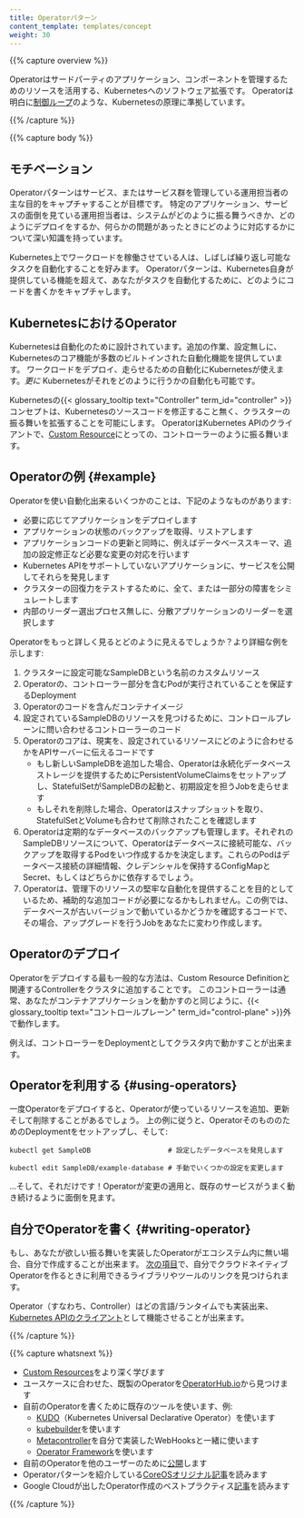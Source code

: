 ```yaml
---
title: Operatorパターン
content_template: templates/concept
weight: 30
---
```


{{% capture overview %}}

Operatorはサードパーティのアプリケーション、コンポーネントを管理するためのリソースを活用する、Kubernetesへのソフトウェア拡張です。
Operatorは明白に[制御ループ](/docs/concepts/#kubernetes-control-plane)のような、Kubernetesの原理に準拠しています。

{{% /capture %}}

{{% capture body %}}

## モチベーション

Operatorパターンはサービス、またはサービス群を管理している運用担当者の主な目的をキャプチャすることが目標です。
特定のアプリケーション、サービスの面倒を見ている運用担当者は、システムがどのように振る舞うべきか、どのようにデプロイをするか、何らかの問題があったときにどのように対応するかについて深い知識を持っています。

Kubernetes上でワークロードを稼働させている人は、しばしば繰り返し可能なタスクを自動化することを好みます。
Operatorパターンは、Kubernetes自身が提供している機能を超えて、あなたがタスクを自動化するために、どのようにコードを書くかをキャプチャします。

## KubernetesにおけるOperator

Kubernetesは自動化のために設計されています。追加の作業、設定無しに、Kubernetesのコア機能が多数のビルトインされた自動化機能を提供しています。
ワークロードをデプロイ、走らせるための自動化にKubernetesが使えます。*更に* Kubernetesがそれをどのように行うかの自動化も可能です。

Kubernetesの{{< glossary_tooltip text="Controller" term_id="controller" >}}コンセプトは、Kubernetesのソースコードを修正すること無く、クラスターの振る舞いを拡張することを可能にします。
OperatorはKubernetes APIのクライアントで、[Custom Resource](/docs/concepts/api-extension/custom-resources/)にとっての、コントローラーのように振る舞います。

## Operatorの例 {#example}

Operatorを使い自動化出来るいくつかのことは、下記のようなものがあります:

* 必要に応じてアプリケーションをデプロイします
* アプリケーションの状態のバックアップを取得、リストアします
* アプリケーションコードの更新と同時に、例えばデータベーススキーマ、追加の設定修正など必要な変更の対応を行います
* Kubernetes APIをサポートしていないアプリケーションに、サービスを公開してそれらを発見します
* クラスターの回復力をテストするために、全て、または一部分の障害をシミュレートします
* 内部のリーダー選出プロセス無しに、分散アプリケーションのリーダーを選択します

Operatorをもっと詳しく見るとどのように見えるでしょうか？より詳細な例を示します:

1. クラスターに設定可能なSampleDBという名前のカスタムリソース
2. Operatorの、コントローラー部分を含むPodが実行されていることを保証するDeployment
3. Operatorのコードを含んだコンテナイメージ
4. 設定されているSampleDBのリソースを見つけるために、コントロールプレーンに問い合わせるコントローラーのコード
5. Operatorのコアは、現実を、設定されているリソースにどのように合わせるかをAPIサーバーに伝えるコードです
   * もし新しいSampleDBを追加した場合、Operatorは永続化データベースストレージを提供するためにPersistentVolumeClaimsをセットアップし、StatefulSetがSampleDBの起動と、初期設定を担うJobを走らせます
   * もしそれを削除した場合、Operatorはスナップショットを取り、StatefulSetとVolumeも合わせて削除されたことを確認します
6. Operatorは定期的なデータベースのバックアップも管理します。それぞれのSampleDBリソースについて、Operatorはデータベースに接続可能な、バックアップを取得するPodをいつ作成するかを決定します。これらのPodはデータベース接続の詳細情報、クレデンシャルを保持するConfigMapとSecret、もしくはどちらかに依存するでしょう。
7. Operatorは、管理下のリソースの堅牢な自動化を提供することを目的としているため、補助的な追加コードが必要になるかもしれません。この例では、データベースが古いバージョンで動いているかどうかを確認するコードで、その場合、アップグレードを行うJobをあなたに変わり作成します。

## Operatorのデプロイ

Operatorをデプロイする最も一般的な方法は、Custom Resource Definitionと関連するControllerをクラスタに追加することです。
このコントローラーは通常、あなたがコンテナアプリケーションを動かすのと同じように、{{< glossary_tooltip text="コントロールプレーン" term_id="control-plane" >}}外で動作します。

例えば、コントローラーをDeploymentとしてクラスタ内で動かすことが出来ます。

## Operatorを利用する {#using-operators}

一度Operatorをデプロイすると、Operatorが使っているリソースを追加、更新そして削除することがあるでしょう。
上の例に従うと、OperatorそのもののためのDeploymentをセットアップし、そして:

```shell
kubectl get SampleDB                   # 設定したデータベースを発見します

kubectl edit SampleDB/example-database # 手動でいくつかの設定を変更します
```

...そして、それだけです！Operatorが変更の適用と、既存のサービスがうまく動き続けるように面倒を見ます。

## 自分でOperatorを書く {#writing-operator}

もし、あなたが欲しい振る舞いを実装したOperatorがエコシステム内に無い場合、自分で作成することが出来ます。
[次の項目](#what-s-next)で、自分でクラウドネイティブOperatorを作るときに利用できるライブラリやツールのリンクを見つけられます。

Operator（すなわち、Controller）はどの言語/ランタイムでも実装出来、[Kubernetes APIのクライアント](/docs/reference/using-api/client-libraries/)として機能させることが出来ます。

{{% /capture %}}

{{% capture whatsnext %}}

* [Custom Resources](/docs/concepts/extend-kubernetes/api-extension/custom-resources/)をより深く学びます
* ユースケースに合わせた、既製のOperatorを[OperatorHub.io](https://operatorhub.io/)から見つけます
* 自前のOperatorを書くために既存のツールを使います、例:
  * [KUDO](https://kudo.dev/)（Kubernetes Universal Declarative Operator）を使います
  * [kubebuilder](https://book.kubebuilder.io/)を使います
  * [Metacontroller](https://metacontroller.app/)を自分で実装したWebHooksと一緒に使います
  * [Operator Framework](https://github.com/operator-framework/getting-started)を使います
* 自前のOperatorを他のユーザーのために[公開](https://operatorhub.io/)します
* Operatorパターンを紹介している[CoreOSオリジナル記事](https://coreos.com/blog/introducing-operators.html)を読みます
* Google Cloudが出したOperator作成のベストプラクティス[記事](https://cloud.google.com/blog/products/containers-kubernetes/best-practices-for-building-kubernetes-operators-and-stateful-apps)を読みます

{{% /capture %}}
